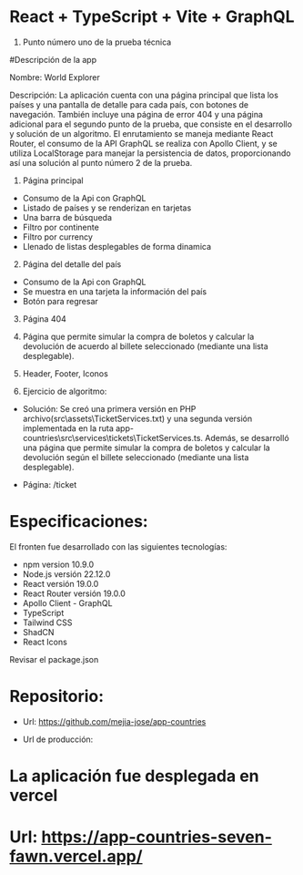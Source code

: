 # React + TypeScript + Vite + GraphQL

1. Punto número uno de la prueba técnica
  
  #Descripción de la app

  Nombre: World Explorer

  Descripción: 
  La aplicación cuenta con una página principal que lista los países y una pantalla de detalle para cada país, con botones de navegación. También incluye una página de error 404 y una página adicional para el segundo punto de la prueba, que consiste en el desarrollo y solución de un algoritmo.
  El enrutamiento se maneja mediante React Router, el consumo de la API GraphQL se realiza con Apollo Client, y se utiliza LocalStorage para manejar la persistencia de datos, proporcionando así una solución al punto número 2 de la prueba.


  1. Página principal
  - Consumo de la Api con GraphQL
  - Listado de países y se renderizan en tarjetas
  - Una barra de búsqueda
  - Filtro por continente
  - Filtro por currency
  - Llenado de listas desplegables de forma dinamica

  2. Página del detalle del país
  - Consumo de la Api con GraphQL
  - Se muestra en una tarjeta la información del país
  - Botón para regresar

  3. Página 404

  4. Página que permite simular la compra de boletos y calcular la devolución de acuerdo al billete seleccionado (mediante una lista desplegable).

  5. Header, Footer, Iconos

2. Ejercicio de algoritmo:
  - Solución:
    Se creó una primera versión en PHP archivo(src\assets\TicketServices.txt) y una segunda versión implementada en la ruta app-countries\src\services\tickets\TicketServices.ts.
    Además, se desarrolló una página que permite simular la compra de boletos y calcular la devolución según el billete seleccionado (mediante una lista desplegable).

  - Página:
  /ticket

# Especificaciones:

El fronten fue desarrollado con las siguientes tecnologías:

  - npm version 10.9.0
  - Node.js versión 22.12.0
  - React versión 19.0.0
  - React Router versión 19.0.0
  - Apollo Client - GraphQL
  - TypeScript
  - Tailwind CSS
  - ShadCN
  - React Icons

Revisar el package.json

# Repositorio:

- Url: https://github.com/mejia-jose/app-countries

- Url de producción:

# La aplicación fue desplegada en vercel
# Url: https://app-countries-seven-fawn.vercel.app/





